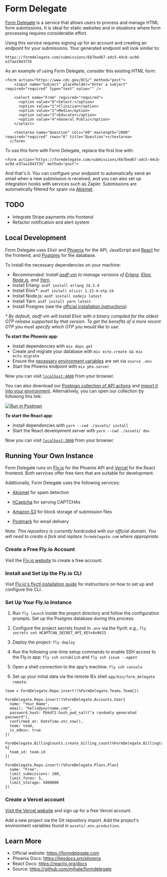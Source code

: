 # Form Delegate

[Form Delegate](https://formdelegate.com) is a service that allows users to process and manage HTML form submissions.
It is ideal for static websites and in situations where form processing requires considerable
effort.

Using this service requires signing up for an account and creating an endpoint for your
submissions. Your generated endpoint will look similar to:

`https://formdelegate.com/submissions/6b7bed67-adc5-44cb-ac9d-e37aa1943735`

As an example of using Form Delegate, consider this existing HTML form:

```
<form action="https://www.cdc.gov/DCS/" method="post">
    <input name="Subject" placeholder="Enter a subject" required="required" type="text" value="" />

    <select name="From" required="required">
      <option value="0">Select:</option>
      <option value="1">Clinician</option>
      <option value="2">Media</option>
      <option value="3">Educator</option>
      <option value="4">General Public</option>
    </select>

    <textarea name="Question" cols="60" maxlength="2000" required="required" rows="6" title="Question"></textarea>
  </form>
```

To use this form with Form Delegate, replace the first line with:

```
<form action="https://formdelegate.com/submissions/6b7bed67-adc5-44cb-ac9d-e37aa1943735" method="post">
```

And that's it. You can configure your endpoint to automatically send an email when a new submission is
received, and you can also set up integration hooks with services such as Zapier. Submissions are
automatically filtered for spam via [Akismet](https://akismet.com/).

## TODO

- Integrate Stripe payments into frontend
- Refactor notification and alert system

## Local Development

Form Delegate uses Elixir and [Phoenix](http://www.phoenixframework.org/) for the API, JavaScript and [React](https://reactjs.org/) for the frontend, and [Postgres](https://www.postgresql.org/) for the database.

To install the necessary dependencies on your machine:

- _Recommended: Install [asdf-vm](https://github.com/asdf-vm/asdf) to manage versions of [Erlang](https://github.com/asdf-vm/asdf-erlang), [Elixir](https://github.com/asdf-vm/asdf-elixir), [Node.js](https://github.com/asdf-vm/asdf-nodejs), and [Yarn](https://github.com/twuni/asdf-yarn)._
- Install Erlang: `asdf install erlang 24.3.4`
- Install Elixir\*: `asdf install elixir 1.13.4-otp-24`
- Install Node.js: `asdf install nodejs latest`
- Install Yarn: `asdf install yarn latest `
- Install Postgres (see the [official installation instructions](https://www.postgresql.org/download/))

_\* By default, asdf-vm will install Elixir with a binary compiled for the oldest OTP release supported
by that version. To get the benefits of a more recent OTP you must specify which OTP you would like to
use._

**To start the Phoenix app:**

- Install dependencies with `mix deps.get`
- Create and migrate your database with `mix ecto.create && mix ecto.migrate`
- Ensure the [necessary environment variables](./.sample.env) are set via `source .env`
- Start the Phoenix endpoint with `mix phx.server`

Now you can visit [`localhost:4000`](http://localhost:4000) from your browser.

You can also download
our [Postman collection of API actions](./.postman_collection.json) and [import it into your environment](https://learning.postman.com/docs/postman/collections/importing-and-exporting-data/#importing-data-into-postman). Alternatively, you can open our
collection by following this link:

[![Run in Postman](https://run.pstmn.io/button.svg)](https://app.getpostman.com/run-collection/e7b20dafc2a25c1f5d20)

**To start the React app:**

- Install dependencies with `yarn --cwd ./assets/ install`
- Start the React development server with `yarn --cwd ./assets/ dev`

Now you can visit [`localhost:3000`](http://localhost:3000) from your browser.

## Running Your Own Instance

Form Delegate runs on [Fly.io](https://fly.io/) for the Phoenix API and
[Vercel](https://vercel.com/) for the React frontend. Both services offer free tiers that are
suitable for development.

Additionally, Form Delegate uses the following services:

- [Akismet](https://akismet.com/) for spam detection

- [hCaptcha](https://www.hcaptcha.com/) for serving CAPTCHAs

- [Amazon S3](https://aws.amazon.com/s3/) for block storage of submission files

- [Postmark](https://postmarkapp.com/) for email delivery

_Note: This repository is currently hardcoded with our official domain. You will need to create a fork
and replace `formdelegate.com` where appropriate._

### Create a Free Fly.io Account

Visit the [Fly.io website](https://fly.io/docs/speedrun/) to create a free account.

### Install and Set Up the Fly.io CLI

Visit [Fly.io's flyctl installation guide](https://fly.io/docs/hands-on/install-flyctl/) for instructions on how to set up and configure the CLI.

### Set Up Your Fly.io Instance

1. Run `fly launch` inside the project directory and follow the configuration prompts. Set up the Postgres database during this process.

2. Configure the project secrets found in `.env` via the flyctl: e.g., `fly secrets set HCAPTCHA_SECRET_API_KEY=0x9623`

3. Deploy the project: `fly deploy`

4. Run the following one-time setup commands to enable SSH access to the Fly.io app: `fly ssh establish`
and `fly ssh issue --agent`

5. Open a shell connection to the app's machine: `fly ssh console`

6. Set up your initial data via the remote IEx shell `app/bin/form_delegate remote`:

```
team = FormDelegate.Repo.insert!(%FormDelegate.Teams.Team{})
```

```
FormDelegate.Repo.insert!(%FormDelegate.Accounts.User{
  name: "Your Name",
  email: "hello@yourname.com",
  password_hash: Pbkdf2.hash_pwd_salt("a randomly generated password"),
  confirmed_at: DateTime.utc_now(),
  team: team,
  is_admin: true
})
```

```
FormDelegate.BillingCounts.create_billing_count(%FormDelegate.BillingCounts.BillingCount{}, %{
  team_id: team.id
})
```

```
FormDelegate.Repo.insert!(%FormDelegate.Plans.Plan{
  name: "Free",
  limit_submissions: 100,
  limit_forms: 5,
  limit_storage: 5000000
})
```

### Create a Vercel account

[Visit the Vercel website](https://vercel.com/) and sign up for a free Vercel account.

Add a new project via the Git repository import. Add the project's environment variables found in `assets/.env.production`.

## Learn More

- Official website: https://formdelegate.com
- Phoenix Docs: https://hexdocs.pm/phoenix
- React Docs: https://reactjs.org/docs
- Source: https://github.com/mjhale/formdelegate
